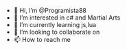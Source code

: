 - 👋 Hi, I’m @Programista88
- 👀 I’m interested in c# and Martial Arts
- 🌱 I’m currently learning js,lua
- 💞️ I’m looking to collaborate on
- 📫 How to reach me 

<!---
Programista88/Programista88 is a ✨ special ✨ repository because its `README.md` (this file) appears on your GitHub profile.
You can click the Preview link to take a look at your changes.
--->
